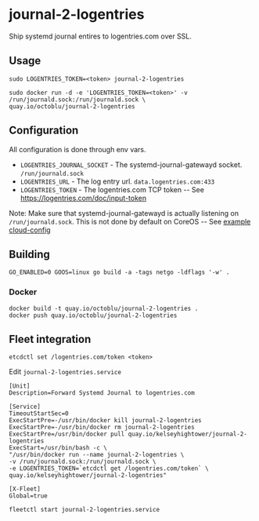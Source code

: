 # journal-2-logentries 

Ship systemd journal entires to logentries.com over SSL.

## Usage

```
sudo LOGENTRIES_TOKEN=<token> journal-2-logentries
```

```
sudo docker run -d -e 'LOGENTRIES_TOKEN=<token>' -v /run/journald.sock:/run/journald.sock \
quay.io/octoblu/journal-2-logentries
```

## Configuration

All configuration is done through env vars.

* `LOGENTRIES_JOURNAL_SOCKET` - The systemd-journal-gatewayd socket. `/run/journald.sock`
* `LOGENTRIES_URL` - The log entry url. `data.logentries.com:433`
* `LOGENTRIES_TOKEN` - The logentries.com TCP token -- See https://logentries.com/doc/input-token

Note: Make sure that systemd-journal-gatewayd is actually listening on
`/run/journald.sock`. This is not done by default on CoreOS -- See
[example cloud-config](cloud-config.yaml)

## Building

```
GO_ENABLED=0 GOOS=linux go build -a -tags netgo -ldflags '-w' .
```

### Docker

```
docker build -t quay.io/octoblu/journal-2-logentries .
docker push quay.io/octoblu/journal-2-logentries
```

## Fleet integration

```
etcdctl set /logentries.com/token <token>
```

Edit `journal-2-logentries.service`

```
[Unit]
Description=Forward Systemd Journal to logentries.com

[Service]
TimeoutStartSec=0
ExecStartPre=-/usr/bin/docker kill journal-2-logentries
ExecStartPre=-/usr/bin/docker rm journal-2-logentries
ExecStartPre=/usr/bin/docker pull quay.io/kelseyhightower/journal-2-logentries
ExecStart=/usr/bin/bash -c \
"/usr/bin/docker run --name journal-2-logentries \
-v /run/journald.sock:/run/journald.sock \
-e LOGENTRIES_TOKEN=`etcdctl get /logentries.com/token` \
quay.io/kelseyhightower/journal-2-logentries"

[X-Fleet]
Global=true
```

```
fleetctl start journal-2-logentries.service
```
